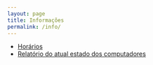 ```yaml
---
layout: page
title: Informações
permalink: /info/
---
```

- [Horários](https://github.com/ufpr-lamind/ufpr-lamind.github.io/blob/master/horario.md)
- [Relatório do atual estado dos computadores](https://github.com/ufpr-lamind/ufpr-lamind.github.io/blob/master/Estado-Pcs.md)
